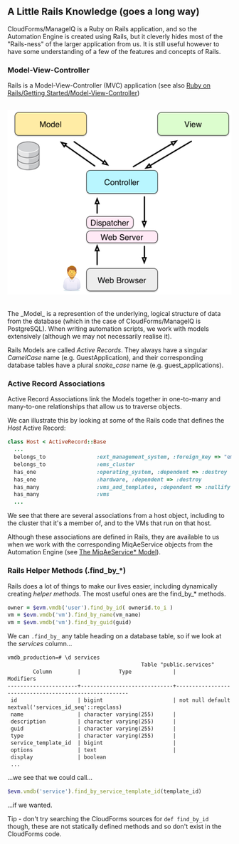 ## A Little Rails Knowledge (goes a long way)
CloudForms/ManageIQ is a Ruby on Rails application, and so the Automation Engine is created using Rails, but it cleverly hides most of the "Rails-ness" of the larger application from us. It is still useful however to have some understanding of a few of the features and concepts of Rails.

### Model-View-Controller
Rails is a Model-View-Controller (MVC) application (see also [Ruby on Rails/Getting Started/Model-View-Controller](http://en.wikibooks.org/wiki/Ruby_on_Rails/Getting_Started/Model-View-Controller))
<br><br>

![Screenshot 1](images/mvc.png?)

<br>
The _Model_ is a represention of the underlying, logical structure of data from the database (which in the case of CloudForms/ManageIQ is PostgreSQL). When writing automation scripts, we work with models extensively (although we may not necessarily realise it).

Rails Models are called _Active Records_. They always have a singular _CamelCase_ name (e.g. GuestApplication), and their corresponding database tables have a plural _snake\_case_ name (e.g. guest_applications).

### Active Record Associations

Active Record Associations link the Models together in one-to-many and many-to-one relationships that allow us to traverse objects.

We can illustrate this by looking at some of the Rails code that defines the _Host_ Active Record:

```ruby
class Host < ActiveRecord::Base
  ...
  belongs_to                :ext_management_system, :foreign_key => "ems_id"
  belongs_to                :ems_cluster
  has_one                   :operating_system, :dependent => :destroy
  has_one                   :hardware, :dependent => :destroy
  has_many                  :vms_and_templates, :dependent => :nullify
  has_many                  :vms
  ...
```
We see that there are several associations from a host object, including to the cluster that it's a member of, and to the VMs that run on that host.

Although these associations are defined in Rails, they are available to us when we work with the corresponding MiqAeService objects from the Automation Engine (see [The MiqAeService* Model](../chapter7/the_miqaeservice_model.md)).

### Rails Helper Methods (.find\_by\_*)
Rails does a lot of things to make our lives easier, including dynamically creating _helper methods_. The most useful ones are the find\_by\_\* methods.

```ruby
owner = $evm.vmdb('user').find_by_id( ownerid.to_i )
vm = $evm.vmdb('vm').find_by_name(vm_name)
vm = $evm.vmdb('vm').find_by_guid(guid)
```
We can ```.find_by_``` any table heading on a database table, so if we look at the _services_ column...

```
vmdb_production=# \d services
                                          Table "public.services"
        Column        |            Type             |                       Modifiers
----------------------+-----------------------------+-------------------------------------------------------
 id                   | bigint                      | not null default nextval('services_id_seq'::regclass)
 name                 | character varying(255)      |
 description          | character varying(255)      |
 guid                 | character varying(255)      |
 type                 | character varying(255)      |
 service_template_id  | bigint                      |
 options              | text                        |
 display              | boolean
 ...
```

...we see that we could call...

```ruby
$evm.vmdb('service').find_by_service_template_id(template_id)
```

...if we wanted.

Tip - don't try searching the CloudForms sources for ```def find_by_id``` though, these are not statically defined methods and so don't exist in the CloudForms code.


